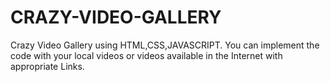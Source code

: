 # CRAZY-VIDEO-GALLERY
Crazy Video Gallery using HTML,CSS,JAVASCRIPT. You can implement the code with your local videos or videos available in the Internet with appropriate Links.
